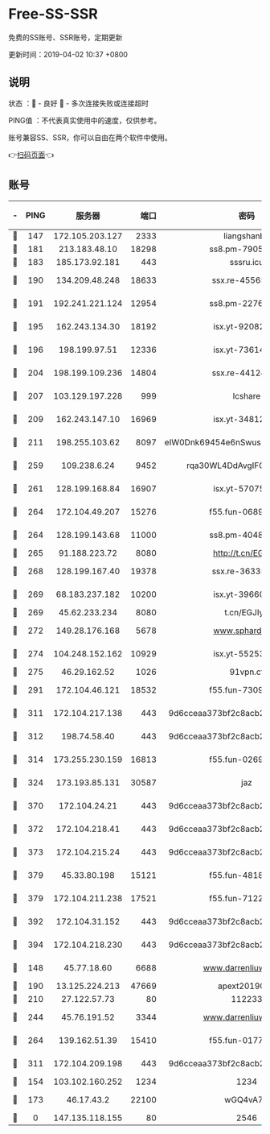 # Free-SS-SSR

免费的SS账号、SSR账号，定期更新

更新时间：2019-04-02 10:37 +0800

## 说明

状态     ：🙂 - 良好 🙁 - 多次连接失败或连接超时

PING值   ：不代表真实使用中的速度，仅供参考。

账号兼容SS、SSR，你可以自由在两个软件中使用。

👉[扫码页面](https://liesauer.github.io/Free-SS-SSR/)👈

## 账号

|-|PING|服务器|端口|密码|加密方式|区域|
|:----:|:----:|:-----:|-----:|:----:|:----:|:----:|
|🙂|147|172.105.203.127|2333|liangshanbo|chacha20|JP|
|🙂|181|213.183.48.10|18298|ss8.pm-79052451|rc4-md5|RU|
|🙂|183|185.173.92.181|443|sssru.icu|rc4-md5|RU|
|🙂|190|134.209.48.248|18633|ssx.re-45565210|aes-256-cfb|US|
|🙂|191|192.241.221.124|12954|ss8.pm-22766705|aes-256-cfb|US|
|🙂|195|162.243.134.30|18192|isx.yt-92082947|aes-256-cfb|US|
|🙂|196|198.199.97.51|12336|isx.yt-73614806|aes-256-cfb|US|
|🙂|204|198.199.109.236|14804|ssx.re-44124344|aes-256-cfb|US|
|🙂|207|103.129.197.228|999|lcshare|aes-256-cfb|US|
|🙂|209|162.243.147.10|16969|isx.yt-34812423|aes-256-cfb|US|
|🙂|211|198.255.103.62|8097|eIW0Dnk69454e6nSwuspv9DmS201tQ0D|aes-256-cfb|US|
|🙂|259|109.238.6.24|9452|rqa30WL4DdAvgIFG6Fs3znzTa|aes-256-cfb|FR|
|🙂|261|128.199.168.84|16907|isx.yt-57075822|aes-256-cfb|SG|
|🙂|264|172.104.49.207|15276|f55.fun-06892021|aes-256-cfb|SG|
|🙂|264|128.199.143.68|11000|ss8.pm-40482741|aes-256-cfb|SG|
|🙂|265|91.188.223.72|8080|http://t.cn/EGJIyrl|rc4-md5|RU|
|🙂|268|128.199.167.40|19378|ssx.re-36335302|aes-256-cfb|SG|
|🙂|269|68.183.237.182|10200|isx.yt-39660220|aes-256-cfb|SG|
|🙂|269|45.62.233.234|8080|t.cn/EGJIyrl|rc4-md5|CA|
|🙂|272|149.28.176.168|5678|www.sphard.com|aes-256-cfb|SG|
|🙂|274|104.248.152.162|10929|isx.yt-55253317|aes-256-cfb|SG|
|🙂|275|46.29.162.52|1026|91vpn.cf|rc4-md5|RU|
|🙂|291|172.104.46.121|18532|f55.fun-73091809|aes-256-cfb|SG|
|🙂|311|172.104.217.138|443|9d6cceaa373bf2c8acb22e60b6a58be6|aes-256-cfb|US|
|🙂|312|198.74.58.40|443|9d6cceaa373bf2c8acb22e60b6a58be6|aes-256-cfb|US|
|🙂|314|173.255.230.159|16813|f55.fun-02691027|aes-256-cfb|US|
|🙂|324|173.193.85.131|30587|jaz|aes-256-cfb|US|
|🙂|370|172.104.24.21|443|9d6cceaa373bf2c8acb22e60b6a58be6|aes-256-cfb|US|
|🙂|372|172.104.218.41|443|9d6cceaa373bf2c8acb22e60b6a58be6|aes-256-cfb|US|
|🙂|373|172.104.215.24|443|9d6cceaa373bf2c8acb22e60b6a58be6|aes-256-cfb|US|
|🙂|379|45.33.80.198|15121|f55.fun-48185620|aes-256-cfb|US|
|🙂|379|172.104.211.238|17521|f55.fun-71226377|aes-256-cfb|US|
|🙂|392|172.104.31.152|443|9d6cceaa373bf2c8acb22e60b6a58be6|aes-256-cfb|US|
|🙂|394|172.104.218.230|443|9d6cceaa373bf2c8acb22e60b6a58be6|aes-256-cfb|US|
|🙂|148|45.77.18.60|6688|www.darrenliuwei.com|aes-256-cfb|JP|
|🙂|190|13.125.224.213|47669|apext2019001|chacha20|KR|
|🙂|210|27.122.57.73|80|112233|chacha20|HK|
|🙂|244|45.76.191.52|3344|www.darrenliuwei.com|aes-256-cfb|AU|
|🙂|264|139.162.51.39|15410|f55.fun-01775973|aes-256-cfb|SG|
|🙂|311|172.104.209.198|443|9d6cceaa373bf2c8acb22e60b6a58be6|aes-256-cfb|US|
|🙁|154|103.102.160.252|1234|1234|rc4-md5|JP|
|🙁|173|46.17.43.2|22100|wGQ4vA7D|aes-256-gcm|RU|
|🙁|0|147.135.118.155|80|2546|chacha20|US|
